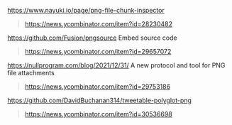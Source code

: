 https://www.nayuki.io/page/png-file-chunk-inspector
> https://news.ycombinator.com/item?id=28230482

https://github.com/Fusion/pngsource Embed source code
> https://news.ycombinator.com/item?id=29657072

https://nullprogram.com/blog/2021/12/31/ A new protocol and tool for PNG file attachments
> https://news.ycombinator.com/item?id=29753186

https://github.com/DavidBuchanan314/tweetable-polyglot-png
> https://news.ycombinator.com/item?id=30536698
